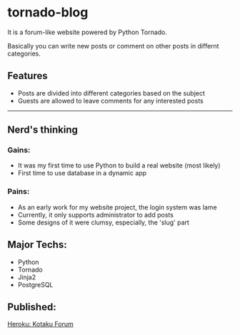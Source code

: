# tornado-blog
It is a forum-like website powered by Python Tornado. 

Basically you can write new posts or comment on other posts in differnt categories.

## Features
- Posts are divided into different categories based on the subject
- Guests are allowed to leave comments for any interested posts
___
## Nerd's thinking
### Gains:
- It was my first time to use Python to build a real website (most likely)
- First time to use database in a dynamic app

### Pains:
- As an early work for my website project, the login system was lame
- Currently, it only supports administrator to add posts
- Some designs of it were clumsy, especially, the 'slug' part

## Major Techs:
- Python
- Tornado
- Jinja2
- PostgreSQL

## Published:
[Heroku: Kotaku Forum](https://tornado-blog.herokuapp.com/)